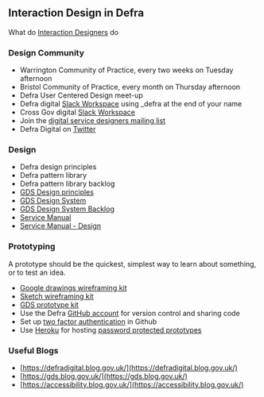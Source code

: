 ## Interaction Design in Defra

What do [Interaction Designers](/interaction-design.md) do  

### Design Community

*   Warrington Community of Practice, every two weeks on Tuesday afternoon 
*   Bristol Community of Practice, every month on Thursday afternoon
*   Defra User Centered Design meet-up
*   Defra digital [Slack Workspace](https://defra-digital.slack.com/?redir=%2Fmessages%2Fdesign%2F) using _defra at the end of your name
*   Cross Gov digital [Slack Workspace](ukgovernmentdigital.slack.com) 
*   Join the [digital service designers mailing list](https://groups.google.com/a/digital.cabinet-office.gov.uk/forum/?hl=en-GB#!forum/digital-service-designers) 
*   Defra Digital on [Twitter](https://twitter.com/DefraDigital)

### Design

*   Defra design principles
*   Defra pattern library
*   Defra pattern library backlog
*   [GDS Design principles](https://www.gov.uk/design-principles)
*   [GDS Design System](https://design-system.service.gov.uk/) 
*   [GDS Design System Backlog](https://design-system.service.gov.uk/community/backlog/) 
*   [Service Manual](https://www.gov.uk/service-manual) 
*   [Service Manual - Design](https://www.gov.uk/service-manual/design)

### Prototyping

A prototype should be the quickest, simplest way to learn about something, or to test an idea.

*   [Google drawings wireframing kit](https://docs.google.com/drawings/d/1d10Rl4X0_quNgLk8oPlgbXK4sfDU09OvpUsIn8Azsv8/edit)
*   [Sketch wireframing kit](https://github.com/abbott567/sketch_wireframing_kit)
*   [GDS prototype kit](https://govuk-prototype-kit.herokuapp.com/docs) 
*   Use the Defra [GitHub account](https://github.com/defra) for version control and sharing code
*   Set up [two factor authentication](https://help.github.com/en/articles/configuring-two-factor-authentication) in Github 
*   Use [Heroku](https://www.heroku.com/) for hosting [password protected prototypes](https://govuk-prototype-kit.herokuapp.com/docs/publishing-on-heroku)
 

### Useful Blogs

*   [https://defradigital.blog.gov.uk/](https://defradigital.blog.gov.uk/)
*   [https://gds.blog.gov.uk/](https://gds.blog.gov.uk/)
*   [https://accessibility.blog.gov.uk/](https://accessibility.blog.gov.uk/)

